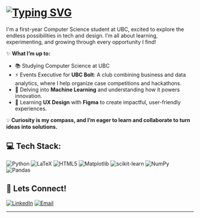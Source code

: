# [![Typing SVG](https://readme-typing-svg.demolab.com?font=Fira+Code&size=40&pause=1000&color=000000&width=600&height=100&lines=Hi+there%2C+I'm+Aamna+%F0%9F%91%8B)](https://git.io/typing-svg)

I'm a first-year Computer Science student at UBC, excited to explore the endless possibilities in tech and design. I’m all about learning, experimenting, and growing through every opportunity I find!  

✨ **What I’m up to:**  
- 📚 Studying Computer Science at UBC  
- ⚡️ Events Executive for **UBC Bolt**: A club combining business and data analytics, where I help organize case competitions and hackathons.  
- 🤖 Delving into **Machine Learning** and understanding how it powers innovation.  
- 🎨 Learning **UX Design** with **Figma** to create impactful, user-friendly experiences.  

💡 **Curiosity is my compass, and I’m eager to learn and collaborate to turn ideas into solutions.**  


## 💻 Tech Stack:
![Python](https://img.shields.io/badge/python-3670A0?style=for-the-badge&logo=python&logoColor=ffdd54) ![LaTeX](https://img.shields.io/badge/latex-%23008080.svg?style=for-the-badge&logo=latex&logoColor=white) ![HTML5](https://img.shields.io/badge/html5-%23E34F26.svg?style=for-the-badge&logo=html5&logoColor=white) ![Matplotlib](https://img.shields.io/badge/Matplotlib-%23ffffff.svg?style=for-the-badge&logo=Matplotlib&logoColor=black) ![scikit-learn](https://img.shields.io/badge/scikit--learn-%23F7931E.svg?style=for-the-badge&logo=scikit-learn&logoColor=white) ![NumPy](https://img.shields.io/badge/numpy-%23013243.svg?style=for-the-badge&logo=numpy&logoColor=white) ![Pandas](https://img.shields.io/badge/pandas-%23150458.svg?style=for-the-badge&logo=pandas&logoColor=white)


## 🔗 Lets Connect! 
[![LinkedIn](https://img.shields.io/badge/LinkedIn-%230077B5.svg?logo=linkedin&logoColor=white)](https://www.linkedin.com/in/aamna-mushtaq/) [![Email](https://img.shields.io/badge/Email-D14836?logo=gmail&logoColor=white)](mailto:aamnamushtaq07@gmail.com)  

---

<!-- Proudly created with GPRM ( https://gprm.itsvg.in ) -->
<!--
**Aamna-m/aamna-m** is a ✨ _special_ ✨ repository because its `README.md` (this file) appears on your GitHub profile.

Here are some ideas to get you started:

- 🔭 I’m currently working on ...
- 🌱 I’m currently learning ...
- 👯 I’m looking to collaborate on ...
- 🤔 I’m looking for help with ...
- 💬 Ask me about ...
- 📫 How to reach me: ...
- 😄 Pronouns: ...
- ⚡ Fun fact: ...
-->
